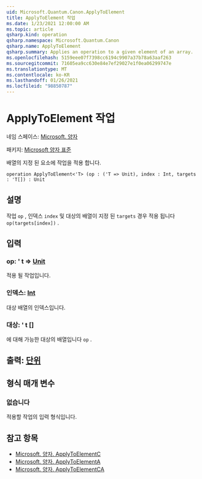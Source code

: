 ```yaml
---
uid: Microsoft.Quantum.Canon.ApplyToElement
title: ApplyToElement 작업
ms.date: 1/23/2021 12:00:00 AM
ms.topic: article
qsharp.kind: operation
qsharp.namespace: Microsoft.Quantum.Canon
qsharp.name: ApplyToElement
qsharp.summary: Applies an operation to a given element of an array.
ms.openlocfilehash: 5159eee07f7398cc6194c9907a37b78a63aaf263
ms.sourcegitcommit: 71605ea9cc630e84e7ef29027e1f0ea06299747e
ms.translationtype: MT
ms.contentlocale: ko-KR
ms.lasthandoff: 01/26/2021
ms.locfileid: "98850787"
---
```

# <a name="applytoelement-operation"></a>ApplyToElement 작업

네임 스페이스: [Microsoft. 양자](xref:Microsoft.Quantum.Canon)

패키지: [Microsoft 양자 표준](https://nuget.org/packages/Microsoft.Quantum.Standard)


배열의 지정 된 요소에 작업을 적용 합니다.

```qsharp
operation ApplyToElement<'T> (op : ('T => Unit), index : Int, targets : 'T[]) : Unit
```


## <a name="description"></a>설명

작업 `op` , 인덱스 `index` 및 대상의 배열이 지정 된 `targets` 경우 적용 됩니다 `op(targets[index])` .

## <a name="input"></a>입력

### <a name="op--t--unit"></a>op: ' t => [Unit](xref:microsoft.quantum.lang-ref.unit) 

적용 될 작업입니다.


### <a name="index--int"></a>인덱스: [Int](xref:microsoft.quantum.lang-ref.int)

대상 배열의 인덱스입니다.


### <a name="targets--t"></a>대상: ' t []

에 대해 가능한 대상의 배열입니다 `op` .



## <a name="output--unit"></a>출력: [단위](xref:microsoft.quantum.lang-ref.unit)



## <a name="type-parameters"></a>형식 매개 변수

### <a name="t"></a>없습니다

적용할 작업의 입력 형식입니다.

## <a name="see-also"></a>참고 항목

- [Microsoft. 양자. ApplyToElementC](xref:Microsoft.Quantum.Canon.ApplyToElementC)
- [Microsoft. 양자. ApplyToElementA](xref:Microsoft.Quantum.Canon.ApplyToElementA)
- [Microsoft. 양자. ApplyToElementCA](xref:Microsoft.Quantum.Canon.ApplyToElementCA)